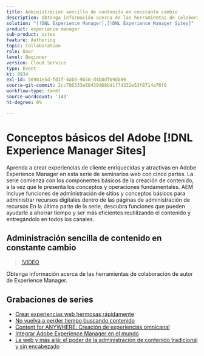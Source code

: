 ```yaml
---
title: Administración sencilla de contenido en constante cambio
description: Obtenga información acerca de las herramientas de colaboración de autor de Experience Manager
solution: "[!DNL Experience Manager],[!DNL Experience Manager Sites]"
product: experience manager
sub-product: sites
feature: Authoring
topic: Collaboration
role: User
level: Beginner
version: Cloud Service
type: Event
kt: 8934
exl-id: 50981e5d-fd1f-4ab8-9b58-d4b8df69d089
source-git-commit: 2cc786333e88439d68bd1f7d332e53f8714a76f9
workflow-type: tm+mt
source-wordcount: '143'
ht-degree: 0%

---
```


# Conceptos básicos del Adobe [!DNL Experience Manager Sites]

Aprenda a crear experiencias de cliente enriquecidas y atractivas en Adobe Experience Manager en esta serie de seminarios web con cinco partes. La serie comienza con los componentes básicos de la creación de contenido, a la vez que le presenta los conceptos y operaciones fundamentales. AEM Incluye funciones de administración de sitios y conceptos básicos para administrar recursos digitales dentro de las páginas de administración de recursos En la última parte de la serie, descubra funciones que pueden ayudarle a ahorrar tiempo y ser más eficientes reutilizando el contenido y entregándolo en todos los canales.

## Administración sencilla de contenido en constante cambio

>[!VIDEO](https://video.tv.adobe.com/v/336984/?quality=12&learn=on&hidetitle=true)

Obtenga información acerca de las herramientas de colaboración de autor de Experience Manager.

## Grabaciones de series

* [Crear experiencias web hermosas rápidamente](authoring-fundamentals.md)
* [No vuelva a perder tiempo buscando contenido](media-library-administration.md)
* [Content for ANYWHERE: Creación de experiencias omnicanal](omnichannel-experiences.md)
* [Integrar Adobe Experience Manager en el mundo](multi-site-management-web-translation.md)
* [La web y más allá: el poder de la administración de contenido tradicional y sin encabezado](traditional-headless-content-management.md)
